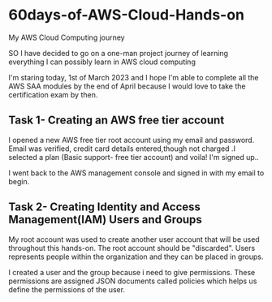 # 60days-of-AWS-Cloud-Hands-on
My AWS Cloud Computing journey

SO I have decided to go on a one-man project journey of learning everything I can possibly learn in AWS cloud computing

I'm staring today, 1st of March 2023 and I hope I'm able to complete all the AWS SAA modules by the end of April because I would love to take the certification exam by then.


## Task 1- Creating an AWS free tier account

I opened a new AWS free tier root account using my email and password. Email was verified, credit card details entered,though not charged .I selected a plan (Basic support- free tier account) and voila! I'm signed up..

I went back to the AWS management console and signed in with my email to begin.


## Task 2- Creating Identity and Access Management(IAM) Users and Groups
My root account was used to create another user account that will be used throughout this hands-on. The root account should be "discarded". Users represents people within the organization and they can be placed in groups. 

I created a user and the group because i need to give permissions. These permissions are assigned JSON documents called policies which helps us define the permissions of the user. 
